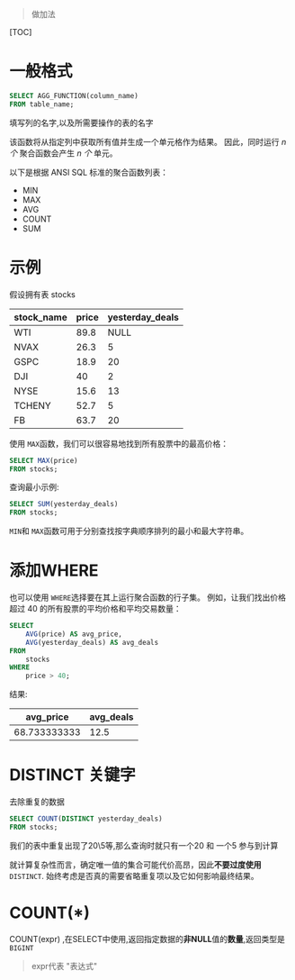 > 做加法

[TOC]

# 一般格式

```sql
SELECT AGG_FUNCTION(column_name)
FROM table_name;
```

填写列的名字,以及所需要操作的表的名字

该函数将从指定列中获取所有值并生成一个单元格作为结果。 因此，同时运行 *n 个* 聚合函数会产生 *n 个* 单元。 

以下是根据 ANSI SQL 标准的聚合函数列表：

- MIN
- MAX
- AVG
- COUNT
- SUM

# 示例

假设拥有表 stocks

| stock_name | price | yesterday_deals |
| ---------- | ----- | --------------- |
| WTI        | 89.8  | NULL            |
| NVAX       | 26.3  | 5               |
| GSPC       | 18.9  | 20              |
| DJI        | 40    | 2               |
| NYSE       | 15.6  | 13              |
| TCHENY     | 52.7  | 5               |
| FB         | 63.7  | 20              |

使用 `MAX`函数，我们可以很容易地找到所有股票中的最高价格： 

```sql
SELECT MAX(price)
FROM stocks;
```

查询最小示例:

```sql
SELECT SUM(yesterday_deals)
FROM stocks;
```

`MIN`和 `MAX`函数可用于分别查找按字典顺序排列的最小和最大字符串。

# 添加WHERE

也可以使用 `WHERE`选择要在其上运行聚合函数的行子集。  例如，让我们找出价格超过 40 的所有股票的平均价格和平均交易数量： 

```sql
SELECT 
    AVG(price) AS avg_price,
    AVG(yesterday_deals) AS avg_deals 
FROM 
    stocks 
WHERE 
    price > 40;
```

结果:

| avg_price    | avg_deals |
| ------------ | --------- |
| 68.733333333 | 12.5      |

# DISTINCT 关键字 

去除重复的数据

```sql
SELECT COUNT(DISTINCT yesterday_deals)
FROM stocks;
```

我们的表中重复出现了20\5等,那么查询时就只有一个20 和 一个5 参与到计算

就计算复杂性而言，确定唯一值的集合可能代价高昂，因此**不要过度使用** `DISTINCT`.  始终考虑是否真的需要省略重复项以及它如何影响最终结果。 

# COUNT(*)

COUNT(expr) ,在SELECT中使用,返回指定数据的**非NULL**值的**数量**,返回类型是`BIGINT`	

> expr代表 "表达式"